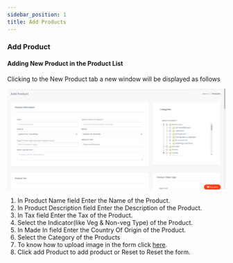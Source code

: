 ```yaml
---
sidebar_position: 1
title: Add Products
---
```


### Add Product

#### Adding New Product in the Product List

Clicking to the New Product tab a new window will be displayed as follows

![Add Product Tab](/img/web/add_product_tab.jpg)

1.  In Product Name field Enter the Name of the Product.
2.  In Product Description field Enter the Description of the Product.
3.  In Tax field Enter the Tax of the Product.
4.  Select the Indicator(like Veg & Non-veg Type) of the Product.
5.  In Made In field Enter the Country Of Origin of the Product.
6.  Select the Category of the Products
7.  To know how to upload image in the form click [here](#add-image-form).
8.  Click add Product to add product or Reset to Reset the form. 
